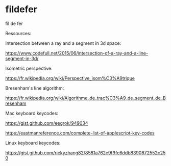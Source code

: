 # fildefer
fil de fer


Ressources:

Intersection between a ray and a segment in 3d space:

https://www.codefull.net/2015/06/intersection-of-a-ray-and-a-line-segment-in-3d/


Isometric perspective:

https://fr.wikipedia.org/wiki/Perspective_isom%C3%A9trique


Bresenham's line algorithm:

https://fr.wikipedia.org/wiki/Algorithme_de_trac%C3%A9_de_segment_de_Bresenham


Mac keyboard keycodes:

https://gist.github.com/eegrok/949034

https://eastmanreference.com/complete-list-of-applescript-key-codes

Linux keyboard keycodes:

https://gist.github.com/rickyzhang82/8581a762c9f9fc6ddb8390872552c250
